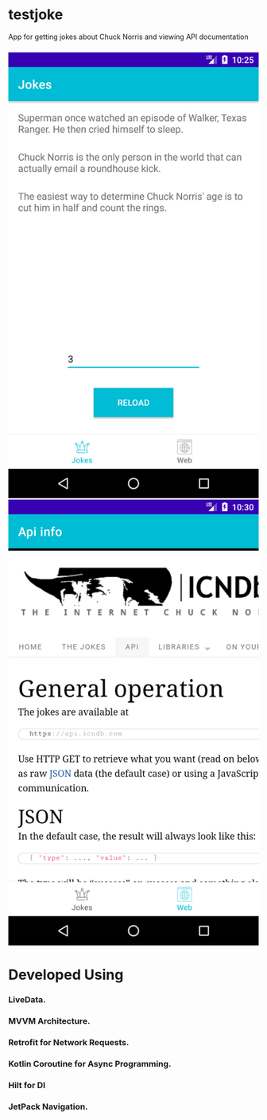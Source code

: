 # testjoke

App for getting jokes about Chuck Norris and viewing API documentation
###
###
![alt text](https://github.com/Yahiko-ux/testjoke/blob/ace2f6dcc36d5a757b19130527a7b14006f97835/art/screenshot1.png)
![alt text](https://github.com/Yahiko-ux/testjoke/blob/ace2f6dcc36d5a757b19130527a7b14006f97835/art/screenshot2.png)

# Developed Using
### LiveData.
### MVVM Architecture.
### Retrofit for Network Requests.
### Kotlin Coroutine for Async Programming.
### Hilt for DI
### JetPack Navigation.
